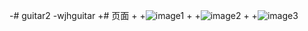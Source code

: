 -# guitar2
-wjhguitar
+# 页面
+
+![image1](https://raw.githubusercontent.com/cumtwangjunhui/guitar2/guitarimage/Images/1.PNG)
+
+![image2](https://raw.githubusercontent.com/cumtwangjunhui/guitar2/guitarimage/Images/2.PNG)
+
+![image3](https://raw.githubusercontent.com/cumtwangjunhui/guitar2/guitarimage/Images/3.PNG)

